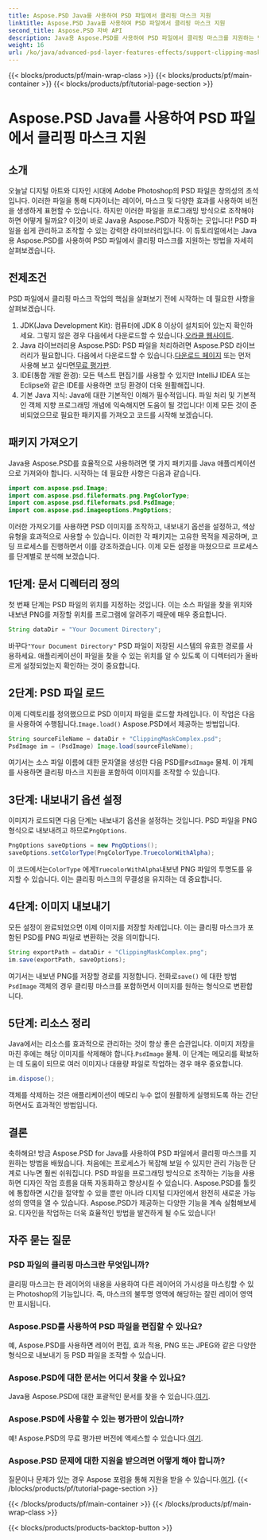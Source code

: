```yaml
---
title: Aspose.PSD Java를 사용하여 PSD 파일에서 클리핑 마스크 지원
linktitle: Aspose.PSD Java를 사용하여 PSD 파일에서 클리핑 마스크 지원
second_title: Aspose.PSD 자바 API
description: Java용 Aspose.PSD를 사용하여 PSD 파일에서 클리핑 마스크를 지원하는 방법을 알아보세요. PSD 이미지를 쉽게 조작하려면 단계별 가이드를 따르십시오.
weight: 16
url: /ko/java/advanced-psd-layer-features-effects/support-clipping-mask-psd-files/
---
```


{{< blocks/products/pf/main-wrap-class >}}
{{< blocks/products/pf/main-container >}}
{{< blocks/products/pf/tutorial-page-section >}}

# Aspose.PSD Java를 사용하여 PSD 파일에서 클리핑 마스크 지원

## 소개
오늘날 디지털 아트와 디자인 시대에 Adobe Photoshop의 PSD 파일은 창의성의 초석입니다. 이러한 파일을 통해 디자이너는 레이어, 마스크 및 다양한 효과를 사용하여 비전을 생생하게 표현할 수 있습니다. 하지만 이러한 파일을 프로그래밍 방식으로 조작해야 하면 어떻게 될까요? 이것이 바로 Java용 Aspose.PSD가 작동하는 곳입니다! PSD 파일을 쉽게 관리하고 조작할 수 있는 강력한 라이브러리입니다. 이 튜토리얼에서는 Java용 Aspose.PSD를 사용하여 PSD 파일에서 클리핑 마스크를 지원하는 방법을 자세히 살펴보겠습니다. 
## 전제조건
PSD 파일에서 클리핑 마스크 작업의 핵심을 살펴보기 전에 시작하는 데 필요한 사항을 살펴보겠습니다.
1.  JDK(Java Development Kit): 컴퓨터에 JDK 8 이상이 설치되어 있는지 확인하세요. 그렇지 않은 경우 다음에서 다운로드할 수 있습니다.[오라클 웹사이트](https://www.oracle.com/java/technologies/javase-jdk8-downloads.html).
2.  Java 라이브러리용 Aspose.PSD: PSD 파일을 처리하려면 Aspose.PSD 라이브러리가 필요합니다. 다음에서 다운로드할 수 있습니다.[다운로드 페이지](https://releases.aspose.com/psd/java/) 또는 먼저 사용해 보고 싶다면[무료 평가판](https://releases.aspose.com/).
3. IDE(통합 개발 환경): 모든 텍스트 편집기를 사용할 수 있지만 IntelliJ IDEA 또는 Eclipse와 같은 IDE를 사용하면 코딩 환경이 더욱 원활해집니다.
4. 기본 Java 지식: Java에 대한 기본적인 이해가 필수적입니다. 파일 처리 및 기본적인 객체 지향 프로그래밍 개념에 익숙해지면 도움이 될 것입니다!
이제 모든 것이 준비되었으므로 필요한 패키지를 가져오고 코드를 시작해 보겠습니다.
## 패키지 가져오기
Java용 Aspose.PSD를 효율적으로 사용하려면 몇 가지 패키지를 Java 애플리케이션으로 가져와야 합니다. 시작하는 데 필요한 사항은 다음과 같습니다.
```java
import com.aspose.psd.Image;
import com.aspose.psd.fileformats.png.PngColorType;
import com.aspose.psd.fileformats.psd.PsdImage;
import com.aspose.psd.imageoptions.PngOptions;
```
이러한 가져오기를 사용하면 PSD 이미지를 조작하고, 내보내기 옵션을 설정하고, 색상 유형을 효과적으로 사용할 수 있습니다. 이러한 각 패키지는 고유한 목적을 제공하며, 코딩 프로세스를 진행하면서 이를 강조하겠습니다.
이제 모든 설정을 마쳤으므로 프로세스를 단계별로 분석해 보겠습니다.
## 1단계: 문서 디렉터리 정의
첫 번째 단계는 PSD 파일의 위치를 지정하는 것입니다. 이는 소스 파일을 찾을 위치와 내보낸 PNG를 저장할 위치를 프로그램에 알려주기 때문에 매우 중요합니다.
```java
String dataDir = "Your Document Directory";
```
 바꾸다`"Your Document Directory"` PSD 파일이 저장된 시스템의 유효한 경로를 사용하세요. 애플리케이션이 파일을 찾을 수 있는 위치를 알 수 있도록 이 디렉터리가 올바르게 설정되었는지 확인하는 것이 중요합니다. 
## 2단계: PSD 파일 로드
 이제 디렉토리를 정의했으므로 PSD 이미지 파일을 로드할 차례입니다. 이 작업은 다음을 사용하여 수행됩니다.`Image.load()` Aspose.PSD에서 제공하는 방법입니다.
```java
String sourceFileName = dataDir + "ClippingMaskComplex.psd";
PsdImage im = (PsdImage) Image.load(sourceFileName);
```
 여기서는 소스 파일 이름에 대한 문자열을 생성한 다음 PSD를`PsdImage` 물체. 이 개체를 사용하면 클리핑 마스크 지원을 포함하여 이미지를 조작할 수 있습니다.
## 3단계: 내보내기 옵션 설정
 이미지가 로드되면 다음 단계는 내보내기 옵션을 설정하는 것입니다. PSD 파일을 PNG 형식으로 내보내려고 하므로`PngOptions`.
```java
PngOptions saveOptions = new PngOptions();
saveOptions.setColorType(PngColorType.TruecolorWithAlpha);
```
 이 코드에서는`ColorType` 에게`TruecolorWithAlpha`내보낸 PNG 파일의 투명도를 유지할 수 있습니다. 이는 클리핑 마스크의 무결성을 유지하는 데 중요합니다.
## 4단계: 이미지 내보내기
모든 설정이 완료되었으면 이제 이미지를 저장할 차례입니다. 이는 클리핑 마스크가 포함된 PSD를 PNG 파일로 변환하는 것을 의미합니다.
```java
String exportPath = dataDir + "ClippingMaskComplex.png";
im.save(exportPath, saveOptions);
```
 여기서는 내보낸 PNG를 저장할 경로를 지정합니다. 전화로`save()` 에 대한 방법`PsdImage` 객체의 경우 클리핑 마스크를 포함하면서 이미지를 원하는 형식으로 변환합니다.
## 5단계: 리소스 정리
 Java에서는 리소스를 효과적으로 관리하는 것이 항상 좋은 습관입니다. 이미지 저장을 마친 후에는 해당 이미지를 삭제해야 합니다.`PsdImage` 물체. 이 단계는 메모리를 확보하는 데 도움이 되므로 여러 이미지나 대용량 파일로 작업하는 경우 매우 중요합니다.
```java
im.dispose();
```
객체를 삭제하는 것은 애플리케이션이 메모리 누수 없이 원활하게 실행되도록 하는 간단하면서도 효과적인 방법입니다.
## 결론
축하해요! 방금 Aspose.PSD for Java를 사용하여 PSD 파일에서 클리핑 마스크를 지원하는 방법을 배웠습니다. 처음에는 프로세스가 복잡해 보일 수 있지만 관리 가능한 단계로 나누면 훨씬 쉬워집니다. PSD 파일을 프로그래밍 방식으로 조작하는 기능을 사용하면 디자인 작업 흐름을 대폭 자동화하고 향상시킬 수 있습니다.
Aspose.PSD를 툴킷에 통합하면 시간을 절약할 수 있을 뿐만 아니라 디지털 디자인에서 완전히 새로운 가능성의 영역을 열 수 있습니다. Aspose.PSD가 제공하는 다양한 기능을 계속 실험해보세요. 디자인을 작업하는 더욱 효율적인 방법을 발견하게 될 수도 있습니다!
## 자주 묻는 질문
### PSD 파일의 클리핑 마스크란 무엇입니까?
클리핑 마스크는 한 레이어의 내용을 사용하여 다른 레이어의 가시성을 마스킹할 수 있는 Photoshop의 기능입니다. 즉, 마스크의 불투명 영역에 해당하는 잘린 레이어 영역만 표시됩니다.
### Aspose.PSD를 사용하여 PSD 파일을 편집할 수 있나요?
예, Aspose.PSD를 사용하면 레이어 편집, 효과 적용, PNG 또는 JPEG와 같은 다양한 형식으로 내보내기 등 PSD 파일을 조작할 수 있습니다.
### Aspose.PSD에 대한 문서는 어디서 찾을 수 있나요?
 Java용 Aspose.PSD에 대한 포괄적인 문서를 찾을 수 있습니다.[여기](https://reference.aspose.com/psd/java/).
### Aspose.PSD에 사용할 수 있는 평가판이 있습니까?
 예! Aspose.PSD의 무료 평가판 버전에 액세스할 수 있습니다.[여기](https://releases.aspose.com/).
### Aspose.PSD 문제에 대한 지원을 받으려면 어떻게 해야 합니까?
 질문이나 문제가 있는 경우 Aspose 포럼을 통해 지원을 받을 수 있습니다.[여기](https://forum.aspose.com/c/psd/34).
{{< /blocks/products/pf/tutorial-page-section >}}

{{< /blocks/products/pf/main-container >}}
{{< /blocks/products/pf/main-wrap-class >}}

{{< blocks/products/products-backtop-button >}}
